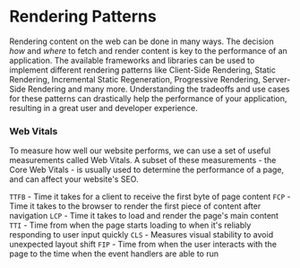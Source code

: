 # Rendering Patterns 

Rendering content on the web can be done in many ways. The decision _how_ and _where_ to fetch and render content is key to the performance of an application.
The available frameworks and libraries can be used to implement different rendering patterns like Client-Side Rendering, Static Rendering, Incremental Static Regeneration, 
Progressive Rendering, Server-Side Rendering and many more. Understanding the tradeoffs and use cases for these patterns can drastically help the performance of your
application, resulting in a great user and developer experience. 


### Web Vitals

To measure how well our website performs, we can use a set of useful measurements called Web Vitals. A subset of these measurements - the Core Web Vitals - is usually
used to determine the performance of a page, and can affect your website's SEO. 

`TTFB` - Time it takes for a client to receive the first byte of page content
`FCP` - Time it takes to the browser to render the first piece of content after navigation
`LCP` - Time it takes to load and render the page's main content
`TTI` - Time from when the page starts loading to when it's reliably responding to user input quickly 
`CLS` - Measures visual stability to avoid unexpected layout shift
`FIP` - Time from when the user interacts with the page to the time when the event handlers are able to run
